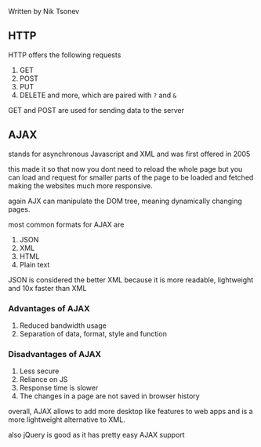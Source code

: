 Written by Nik Tsonev

## HTTP

HTTP offers the following requests
1. GET
2. POST
3. PUT
4. DELETE 
and more, which are paired with `?` and `&`

GET and POST are used for sending data to the server

## AJAX

stands for asynchronous Javascript and XML and was first offered in 2005

this made it so that now you dont need to reload the whole page but you can load and request for smaller parts of the page to be loaded and fetched making the websites much more responsive.

again AJX can manipulate the DOM tree, meaning dynamically changing pages. 

most common formats for AJAX are
1. JSON
2. XML
3. HTML
4. Plain text


JSON is considered the better XML because it is more readable, lightweight and 10x faster than XML

### Advantages of AJAX

1. Reduced bandwidth usage
2. Separation of data, format, style and function 

### Disadvantages of AJAX

1. Less secure
2. Reliance on JS
3. Response time is slower
4. The changes in a page are not saved in browser history

overall, AJAX allows to add more desktop like features to web apps and is a more lightweight alternative to XML. 

also jQuery is good as it has pretty easy AJAX support